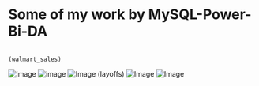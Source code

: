 # Some of my work by MySQL-Power-Bi-DA

                                                             (walmart_sales)
![image](https://github.com/user-attachments/assets/5711200a-76b0-41d9-a76a-d606ad85b62f)
![image](https://github.com/user-attachments/assets/406854ea-63b4-4028-a0e4-392be32ae129)
![Image](https://github.com/user-attachments/assets/2c3a3bb3-1858-4b4e-96e5-35e02b5f9297)
                                                                 (layoffs)
![Image](https://github.com/user-attachments/assets/d1cc16cd-521f-49e7-93ec-47d746a406f8)
![Image](https://github.com/user-attachments/assets/101bdd22-fd18-4003-a4ae-1fe456d277e8)
